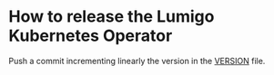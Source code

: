 # How to release the Lumigo Kubernetes Operator

Push a commit incrementing linearly the version in the [VERSION](./VERSION) file.